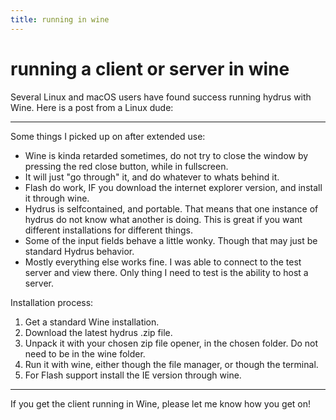 ```yaml
---
title: running in wine
---
```


# running a client or server in wine

Several Linux and macOS users have found success running hydrus with Wine. Here is a post from a Linux dude:

---

Some things I picked up on after extended use:

*   Wine is kinda retarded sometimes, do not try to close the window by pressing the red close button, while in fullscreen.
*   It will just "go through" it, and do whatever to whats behind it.
*   Flash do work, IF you download the internet explorer version, and install it through wine.
*   Hydrus is selfcontained, and portable. That means that one instance of hydrus do not know what another is doing. This is great if you want different installations for different things.
*   Some of the input fields behave a little wonky. Though that may just be standard Hydrus behavior.
*   Mostly everything else works fine. I was able to connect to the test server and view there. Only thing I need to test is the ability to host a server.

Installation process:

1. Get a standard Wine installation.
2. Download the latest hydrus .zip file.
3. Unpack it with your chosen zip file opener, in the chosen folder. Do not need to be in the wine folder.
4. Run it with wine, either though the file manager, or though the terminal.
5. For Flash support install the IE version through wine.

---

If you get the client running in Wine, please let me know how you get on!